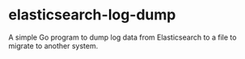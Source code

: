 # elasticsearch-log-dump
A simple Go program to dump log data from Elasticsearch to a file to migrate to another system.
